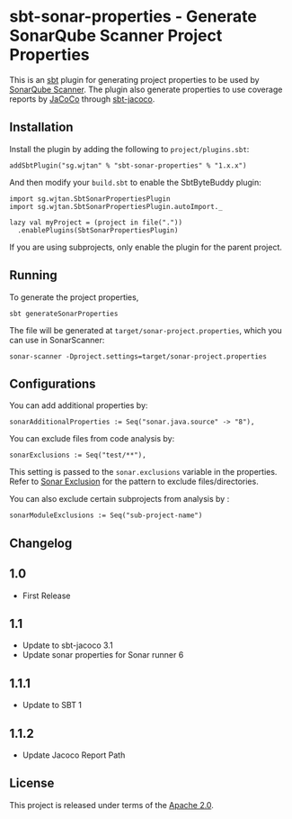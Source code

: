 # sbt-sonar-properties - Generate SonarQube Scanner Project Properties

This is an [sbt](http://scala-sbt.org/) plugin for generating project properties to be used by [SonarQube Scanner](https://docs.sonarqube.org/display/SCAN/Analyzing+with+SonarQube+Scanner).
The plugin also generate properties to use coverage reports by [JaCoCo](http://www.eclemma.org/jacoco/) through [sbt-jacoco](https://github.com/sbt/sbt-jacoco).

## Installation
Install the plugin by adding the following to `project/plugins.sbt`:

    addSbtPlugin("sg.wjtan" % "sbt-sonar-properties" % "1.x.x")

And then modify your `build.sbt` to enable the SbtByteBuddy plugin:

```
import sg.wjtan.SbtSonarPropertiesPlugin
import sg.wjtan.SbtSonarPropertiesPlugin.autoImport._

lazy val myProject = (project in file("."))
  .enablePlugins(SbtSonarPropertiesPlugin)
```

If you are using subprojects, only enable the plugin for the parent project.

## Running

To generate the project properties,
```
sbt generateSonarProperties
```
The file will be generated at `target/sonar-project.properties`, which you can use in SonarScanner:
```
sonar-scanner -Dproject.settings=target/sonar-project.properties
```

## Configurations

You can add additional properties by:
```
sonarAdditionalProperties := Seq("sonar.java.source" -> "8"),
```

You can exclude files from code analysis by:
```
sonarExclusions := Seq("test/**"),
```
This setting is passed to the `sonar.exclusions` variable in the properties.
Refer to [Sonar Exclusion](https://docs.sonarqube.org/display/SONAR/Narrowing+the+Focus) for the pattern to exclude files/directories.

You can also exclude certain subprojects from analysis by :
```
sonarModuleExclusions := Seq("sub-project-name")
```

## Changelog

1.0
------------------
- First Release

1.1
------------------
- Update to sbt-jacoco 3.1
- Update sonar properties for Sonar runner 6

1.1.1
------------------
- Update to SBT 1

1.1.2
------------------
- Update Jacoco Report Path

## License
This project is released under terms of the [Apache 2.0](https://opensource.org/licenses/Apache-2.0).
